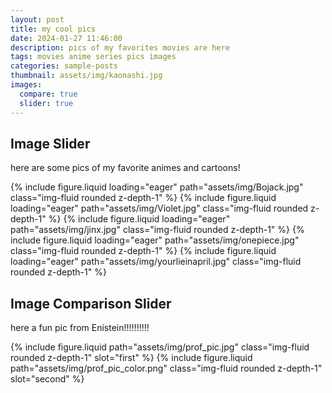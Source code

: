 ```yaml
---
layout: post
title: my cool pics
date: 2024-01-27 11:46:00
description: pics of my favorites movies are here
tags: movies anime series pics images
categories: sample-posts
thumbnail: assets/img/kaonashi.jpg
images:
  compare: true
  slider: true
---
```



## Image Slider

here are some pics of my favorite animes and cartoons!

<swiper-container keyboard="true" navigation="true" pagination="true" pagination-clickable="true" pagination-dynamic-bullets="true" rewind="true">
  <swiper-slide>{% include figure.liquid loading="eager" path="assets/img/Bojack.jpg" class="img-fluid rounded z-depth-1" %}</swiper-slide>
  <swiper-slide>{% include figure.liquid loading="eager" path="assets/img/Violet.jpg" class="img-fluid rounded z-depth-1" %}</swiper-slide>
  <swiper-slide>{% include figure.liquid loading="eager" path="assets/img/jinx.jpg" class="img-fluid rounded z-depth-1" %}</swiper-slide>
  <swiper-slide>{% include figure.liquid loading="eager" path="assets/img/onepiece.jpg" class="img-fluid rounded z-depth-1" %}</swiper-slide>
  <swiper-slide>{% include figure.liquid loading="eager" path="assets/img/yourlieinapril.jpg" class="img-fluid rounded z-depth-1" %}</swiper-slide>
</swiper-container>

## Image Comparison Slider

here a fun pic from Enistein!!!!!!!!!!

<img-comparison-slider>
  {% include figure.liquid path="assets/img/prof_pic.jpg" class="img-fluid rounded z-depth-1" slot="first" %}
  {% include figure.liquid path="assets/img/prof_pic_color.png" class="img-fluid rounded z-depth-1" slot="second" %}
</img-comparison-slider>
